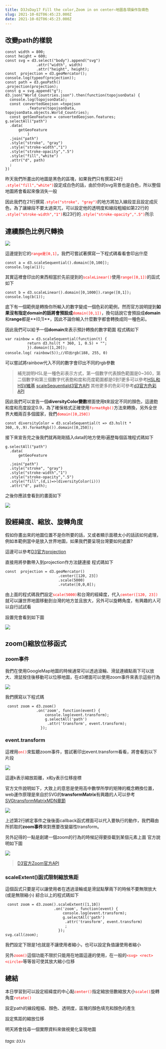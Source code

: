 ```yaml
---
title: D3JsDay17 Fill the color,Zoom in on center—地圖各項操作及填色
slug: 2021-10-02T06:45:23.000Z
date: 2021-10-02T06:45:23.000Z
---
```


## 改變path的樣貌
```javascript=
const width = 800;
const height = 600;
const svg = d3.select("body").append("svg")
              .attr("width", width)
              .attr("height", height);
const  projection = d3.geoMercator();
console.log(typeof(projection));
const path = d3.geoPath()
.projection(projection);
const g = svg.append("g");
d3.json("World_Countries.json").then(function(topojsonData) {
  console.log(topojsonData);
  const convertedGeojson =topojson
          .feature(topojsonData, topojsonData.objects.World_Countries);
  const getGeoFeature = convertedGeojson.features;
g.selectAll("path")
  .data(
      getGeoFeature
          )
  .join("path")
  .style("stroke", "gray")
  .style("stroke-width","1")
  .style("stroke-opacity",".5")
  .style("fill","white")
  .attr("d", path)
  ;
})
```

昨天我們所畫出的地圖是黑色的區塊，如果我們只有撰寫24行<font color="red">` .style("fill","white")`</font>設定成白色的話，由於你的svg背景也是白色，所以整個地圖將會看起來像消失一般

因此我們在21行撰寫<font color="red">`.style("stroke", "gray")`</font>的地方將加入線段並且設定成灰色，為了讓線段不要太過突兀，可以設定他的透明度和線段粗細如第22行的<font color="red">` .style("stroke-width","1")`</font>和23行的<font color="red">`.style("stroke-opacity",".5")`</font>所示


## 連續顏色比例尺轉換

![](https://i.imgur.com/9ioRKS9.png)

這邊提到它的<font color="red">`range是[0,1]`</font>，我們可嘗試著撰寫一下程式碼看看會印出什麼
```javascript=
const a = d3.scaleSequential().domain([0,100]);
console.log(a(1));
```
其實這裡會印出的東西相當於先前提到的<font color="red">`scaleLinear()`</font>使用<font color="red">`range([0,1])`</font>的函式
如下
```javascript=
const b = d3.scaleLinear().domain([0,1000]).range([0,1]);
console.log(b(1));
```

底下有一個範例是轉換你所輸入的數字變成一個色彩的範例，然而官方說明提到**如果沒有指定domain的話將會預設成**<font color="red">`domain([0,1])`</font>，換句話說它會預設成**domain**和**range**都是**(0,1)**，因此不論你輸入什麼數字都會轉換成同一種色彩。

因此我們可以給予一個**domain**來表示預計轉換的數字範圍
程式碼如下
```javascript=
var rainbow = d3.scaleSequential(function(t) {
          return d3.hsl(t * 360, 1, 0.5) + "";
          }).domain([1,20]);
console.log( rainbow(5));//印出rgb(188, 255, 0) 
```
可以嘗試將rainbow代入不同的數字會印出不同的rgb參數

> 補充說明HSL是一種色彩表示方式，第一個數字代表顏色範圍是0~360，第二個數字和第三個數字代表飽和度和亮度範圍都是0到1更多可以參考[HSL和HSV維基](https://zh.wikipedia.org/wiki/HSL%E5%92%8CHSV%E8%89%B2%E5%BD%A9%E7%A9%BA%E9%97%B4)
> [scaleSequentiald3官方API](https://github.com/d3/d3-scale/blob/v4.0.0/README.md#scaleSequential)
> 其他更多的色彩可參考[d3官方色彩API](https://github.com/d3/d3-color/blob/v3.0.1/README.md#lab)

因此我們可以宣告一個**diversityColor變數**裡面使用**t**來設定不同的顏色，這邊飽和度和亮度設定0.9，為了確保格式正確使用<font color="red">`formatRgb()`</font>方法來轉換，另外全世界大概兩百多個國家，我們<font color="red">`domain([0,250])`</font>
```javascript=
const diversityColor = d3.scaleSequential(t => d3.hsl(t * 360,.9,.9).formatRgb()).domain([0,250]);
```
接下來宣告完之後我們就再剛剛插入data的地方使用i遍歷每個區塊程式碼如下
```javascript=
g.selectAll("path")
  .data(
      getGeoFeature
          )
  .join("path")
  .style("stroke", "gray")
  .style("stroke-width","1")
  .style("stroke-opacity",".5")
  .style("fill",(d,i)=>(diversityColor(i)))
  .attr("d", path);
```
之後你應該會看到的畫面如下

![](https://i.imgur.com/OG1kUyX.png)


## 設經緯度、縮放、旋轉角度

假如你畫出來的地圖位置不是你所要的話，又或者顯示面積太小的話該如何處理，例如本範例當中是放入世界地圖，如果我們要呈現台灣要如何處置?


這邊可以參考[D3官方projection](https://github.com/d3/d3-geo/blob/v3.0.1/README.md#projection_center)

直接用將參數帶入到projection作方法鏈連接
程式碼如下
```javascript=
const  projection = d3.geoMercator()
                        .center([120, 23])
                        .scale(5000)
                        .rotate([0,0,0]);
```
由上面的程式碼我們設定<font color="red">`scale(5000)`</font>和台灣的經緯度，代入<font color="red">`center([120, 23])`</font>就可以讓世界地圖移動到台灣的地方並且放大，另外可以旋轉角度，有興趣的人可以自行試試看

設置完會看到如下圖

![](https://i.imgur.com/HHYIJQq.png)

## zoom()縮放位移函式
### zoom事件
我們在使用GoogleMap地圖的時候通常可以透過滾輪、滑鼠連續點兩下可以放大、滑鼠按住後移動可以位移地圖，在d3裡面可以使用zoom事件來表示這些行為

![](https://i.imgur.com/qcyFxP4.png)

我們撰寫以下程式碼
```javascript=
 const zoom = d3.zoom()
              .on('zoom', function(event) {
                  console.log(event.transform);
                  g.selectAll('path')
                   .attr('transform', event.transform);
                });
```
### event.transform

這裡用<font color="red">`on()`</font>來監聽zoom事件，嘗試著印出event.transform看看，將會看到以下片段

![](https://i.imgur.com/O7sSS4P.png)

這邊k表示縮放距離，x和y表示位移座標

官方文件說明如下，大致上的意思是使用高中數學所學的矩陣的概念轉換位置，web運作原理是來自於SVG的**transformMatrix**有興趣的人可以參考[SVGtransformMatrixMDN章節](https://developer.mozilla.org/en-US/docs/Web/SVG/Attribute/transform#matrix)

![](https://i.imgur.com/2G7iTSQ.png)

上述第2行綁定事件之後後面callback函式裡面可以代入要執行的動作，我們藉由所抓取的**zoom事件**來對應要改變屬性transform。

另外記得的一點是創建一個zoom的行為的時候記得要掛載到某個元素上面
官方說明如下圖

![](https://i.imgur.com/xZWkaeW.png)

> [D3官方Zoom官方API](https://github.com/d3/d3-zoom/blob/v3.0.0/README.md#zoom)

### scaleExtent()函式限制縮放焦距
這個函式只要是可以讓使用者在透過滾輪或是滑鼠點擊兩下的時候不要無限放大(或是無限縮小)
綜合以上的程式碼如下
```javascript=
 const zoom = d3.zoom().scaleExtent([1,10])
                      .on('zoom', function(event) {
                          console.log(event.transform);
                          g.selectAll('path')
                           .attr('transform', event.transform)
                           ;
                        });
svg.call(zoom);
```
我們設定下限是1也就是不讓使用者縮小，也可以設定負值讓使用者縮小

另外<font color="red">`zoom()`</font>這個功能不限於只能用在地圖這邊的使用，在一般的<font color="red">`<svg> <rect> <circle>`</font>等等皆可使其放大縮小位移

## 總結

本日學習到可以設定經緯度的中心點<font color="red">`center()`</font>指定縮放倍數縮放大小<font color="red">`scale()`</font>旋轉角度<font color="red">`rotate()`</font>

設定path的線段粗細、顏色、透明度，區塊的顏色填充和顏色的產生

設定焦距的縮放位移

明天將會找尋一個實際資料來做視覺化呈現地圖

###### tags: `D3Js`